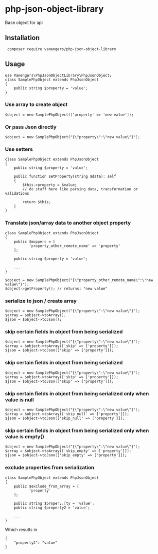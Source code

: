 # php-json-object-library
Base object for api

## Installation
``` composer require vanengers/php-json-object-library```

## Usage
```
use Vanengers\PhpJsonObjectLibrary\PhpJsonObject;
class SamplePhpObject extends PhpJsonObject 
{
    public string $property = 'value';
}
```

### Use array to create object
```
$object = new SamplePhpObject(['property' => 'new value']);
```

### Or pass Json directly
```
$object = new SamplePhpObject("{\"property\":\"new value\"}");
```

### Use setters
```
class SamplePhpObject extends PhpJsonObject 
{
    public string $property = 'value';
    
    public function setProperty(string $data): self
    {
        $this->property = $value;
        // do stuff here like parsing data, transformation or validations
        
        return $this;
    }
}
```

### Translate json/array data to another object property
```
class SamplePhpObject extends PhpJsonObject 
{
    public $mappers = [
           'property_other_remote_name' => 'property'
    ];

    public string $property = 'value';
    
    ...
}
```

```
$object = new SamplePhpObject("{\"property_other_remote_name\":\"new value\"}");
$object->getProperty(); // returns: "new value"
```

### serialize to json / create array
```
$object = new SamplePhpObject("{\"property\":\"new value\"}");
$array = $object->toArray();
$json = $object->toJson();
```

### skip certain fields in object from being serialized
```
$object = new SamplePhpObject("{\"property\":\"new value\"}");
$array = $object->toArray(['skip' => ['property']]);
$json = $object->toJson(['skip' => ['property']]);
```

### skip certain fields in object from being serialized
```
$object = new SamplePhpObject("{\"property\":\"new value\"}");
$array = $object->toArray(['skip' => ['property']]);
$json = $object->toJson(['skip' => ['property']]);
```

### skip certain fields in object from being serialized only when value is null
```
$object = new SamplePhpObject("{\"property\":\"new value\"}");
$array = $object->toArray(['skip_null' => ['property']]);
$json = $object->toJson(['skip_null' => ['property']]);
```

### skip certain fields in object from being serialized only when value is empty()
```
$object = new SamplePhpObject("{\"property\":\"new value\"}");
$array = $object->toArray(['skip_empty' => ['property']]);
$json = $object->toJson(['skip_empty' => ['property']]);
```

### exclude properties from serialization
```
class SamplePhpObject extends PhpJsonObject 
{
    public $exclude_from_array = [
           'property'
    ];

    public string $proper;;[ty = 'value';
    public string $property2 = 'value';
    
    ...
}
```
Which results in
```
{
    "property2": "value"
}
```